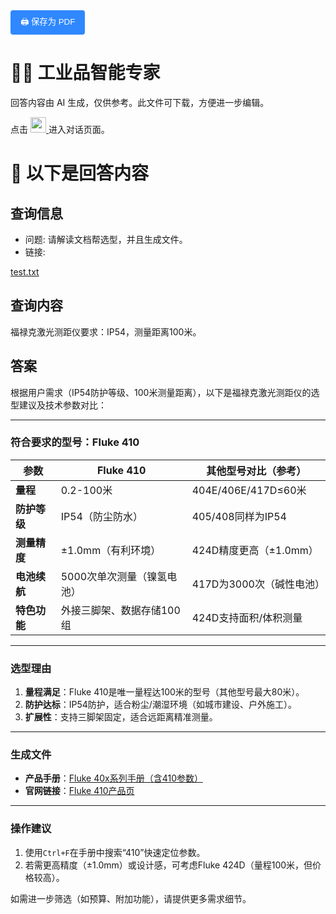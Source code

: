 <button onclick="window.print()" style="padding: 8px 16px; background: #2F88FF; color: white; border: none; border-radius: 4px; cursor: pointer;">
  🖨️ 保存为 PDF
</button>

# 🧑‍🏭 工业品智能专家  

回答内容由 AI 生成，仅供参考。此文件可下载，方便进一步编辑。  

点击
<a href="https://www.aibangxuanxing.com">
  <img src="https://pub-9afd37582afd4e23a5f8075515d93ece.r2.dev/IconParkToolkit.svg" alt="工业品智能专家" target="_blank" style="width:25px; height:25px;" />
</a>
进入对话页面。  

# 📑 以下是回答内容  
   


## 查询信息
- 问题: 请解读文档帮选型，并且生成文件。
- 链接: 

[test.txt](https://upload.dify.ai/files/ff73a184-8692-4537-99f7-abd4157e6548/file-preview?timestamp=1753175479&nonce=33003b6c59293522151b368c0cd47a00&sign=_-lGl_Wc9OKV57UpOH8XWgbwYrL-CE4E4lhyfr6j7tQ=)

## 查询内容
福禄克激光测距仪要求：IP54，测量距离100米。

## 答案
根据用户需求（IP54防护等级、100米测量距离），以下是福禄克激光测距仪的选型建议及技术参数对比：

---

### **符合要求的型号：Fluke 410**
| **参数**       | **Fluke 410**               | 其他型号对比（参考）       |
|----------------|-----------------------------|--------------------------|
| **量程**       | 0.2-100米                   | 404E/406E/417D≤60米      |
| **防护等级**   | IP54（防尘防水）            | 405/408同样为IP54        |
| **测量精度**   | ±1.0mm（有利环境）          | 424D精度更高（±1.0mm）   |
| **电池续航**   | 5000次单次测量（镍氢电池）  | 417D为3000次（碱性电池） |
| **特色功能**   | 外接三脚架、数据存储100组   | 424D支持面积/体积测量    |

---

### **选型理由**
1. **量程满足**：Fluke 410是唯一量程达100米的型号（其他型号最大80米）。
2. **防护达标**：IP54防护，适合粉尘/潮湿环境（如城市建设、户外施工）。
3. **扩展性**：支持三脚架固定，适合远距离精准测量。

---

### **生成文件**
- **产品手册**：[Fluke 40x系列手册（含410参数）](https://dam-assets.fluke.com/s3fs-public/Fluke_40x_brochure-DIST.pdf)
- **官网链接**：[Fluke 410产品页](https://www.fluke.com.cn/product/基础设施建设/激光测距仪/fluke-404e-406e-405-408-410-laser-distance-meter)

---

### **操作建议**
1. 使用`Ctrl+F`在手册中搜索“410”快速定位参数。
2. 若需更高精度（±1.0mm）或设计感，可考虑Fluke 424D（量程100米，但价格较高）。

如需进一步筛选（如预算、附加功能），请提供更多需求细节。
